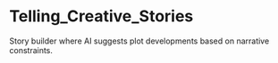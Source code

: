 # Telling_Creative_Stories
 Story builder where AI suggests plot developments based on narrative constraints.

